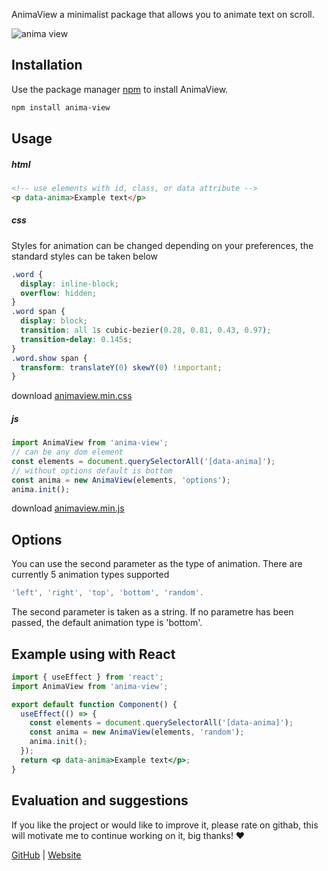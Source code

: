AnimaView a minimalist package that allows you to animate text on scroll.

<img src="https://github.com/sx-motive/anima-view/blob/master/src/anima-preview.gif" alt="anima view" border="0" />

## Installation

Use the package manager [npm](https://www.npmjs.com/package/anima-view) to install AnimaView.

```bash
npm install anima-view
```

## Usage

##### html

```html
<!-- use elements with id, class, or data attribute -->
<p data-anima>Example text</p>
```

##### css

Styles for animation can be changed depending on your preferences, the standard styles can be taken below

```css
.word {
  display: inline-block;
  overflow: hidden;
}
.word span {
  display: block;
  transition: all 1s cubic-bezier(0.28, 0.81, 0.43, 0.97);
  transition-delay: 0.145s;
}
.word.show span {
  transform: translateY(0) skewY(0) !important;
}
```

download [animaview.min.css](https://cdn.jsdelivr.net/npm/anima-view/animaview.min.css)

##### js

```javascript
import AnimaView from 'anima-view';
// can be any dom element
const elements = document.querySelectorAll('[data-anima]');
// without options default is bottom
const anima = new AnimaView(elements, 'options');
anima.init();
```

download [animaview.min.js](https://cdn.jsdelivr.net/npm/anima-view/animaview.min.js)

## Options

You can use the second parameter as the type of animation. There are currently 5 animation types supported

```javascript
'left', 'right', 'top', 'bottom', 'random'.
```

The second parameter is taken as a string. If no parametre has been passed, the default animation type is 'bottom'.

## Example using with React

```jsx
import { useEffect } from 'react';
import AnimaView from 'anima-view';

export default function Component() {
  useEffect(() => {
    const elements = document.querySelectorAll('[data-anima]');
    const anima = new AnimaView(elements, 'random');
    anima.init();
  });
  return <p data-anima>Example text</p>;
}
```

## Evaluation and suggestions

If you like the project or would like to improve it, please rate on githab, this will motivate me to continue working on it, big thanks! ❤️

[GitHub](https://github.com/sx-motive/anima-view) | [Website](https://animaview.netlify.app/)
